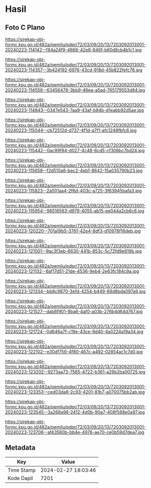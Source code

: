 # Hasil

## Foto C Plano

https://sirekap-obj-formc.kpu.go.id/482a/pemilu/pdpr/72/03/09/20/13/7203092013001-20240223-114142--f84a24f9-4868-42e6-846f-b60d8cb4b1c1.jpg

https://sirekap-obj-formc.kpu.go.id/482a/pemilu/pdpr/72/03/09/20/13/7203092013001-20240223-114357--3b424192-6976-43cd-918d-45b822fefc76.jpg

https://sirekap-obj-formc.kpu.go.id/482a/pemilu/pdpr/72/03/09/20/13/7203092013001-20240223-114556--63456478-3bb9-46ea-a5ad-765179553d84.jpg

https://sirekap-obj-formc.kpu.go.id/482a/pemilu/pdpr/72/03/09/20/13/7203092013001-20240223-114843--0347e543-7aa9-43af-b84b-d1eabb92d5ae.jpg

https://sirekap-obj-formc.kpu.go.id/482a/pemilu/pdpr/72/03/09/20/13/7203092013001-20240223-115044--cb72512d-d737-4f1d-a7f1-afc1248fbfc6.jpg

https://sirekap-obj-formc.kpu.go.id/482a/pemilu/pdpr/72/03/09/20/13/7203092013001-20240223-115442--0ac99f84-d027-4c48-8cd5-cf306bc7bd24.jpg

https://sirekap-obj-formc.kpu.go.id/482a/pemilu/pdpr/72/03/09/20/13/7203092013001-20240223-115658--f2d510a6-bec2-4eb1-8642-15a035790b23.jpg

https://sirekap-obj-formc.kpu.go.id/482a/pemilu/pdpr/72/03/09/20/13/7203092013001-20240223-115823--2a001aa4-2f6d-403c-a725-3f63945bafa3.jpg

https://sirekap-obj-formc.kpu.go.id/482a/pemilu/pdpr/72/03/09/20/13/7203092013001-20240223-115954--98516563-d979-4055-ab15-ee044a2cb6c6.jpg

https://sirekap-obj-formc.kpu.go.id/482a/pemilu/pdpr/72/03/09/20/13/7203092013001-20240223-120220--701a19b5-3761-42e4-8df3-d10978f16deb.jpg

https://sirekap-obj-formc.kpu.go.id/482a/pemilu/pdpr/72/03/09/20/13/7203092013001-20240223-121001--9ac3f3eb-6630-441b-853c-5c72fd9e619b.jpg

https://sirekap-obj-formc.kpu.go.id/482a/pemilu/pdpr/72/03/09/20/13/7203092013001-20240223-121132--6af17d51-21de-4536-9eb4-2e63fc184c9a.jpg

https://sirekap-obj-formc.kpu.go.id/482a/pemilu/pdpr/72/03/09/20/13/7203092013001-20240223-121334--bb8c9870-3efd-4254-b449-88d8bda097a9.jpg

https://sirekap-obj-formc.kpu.go.id/482a/pemilu/pdpr/72/03/09/20/13/7203092013001-20240223-121527--dab8f901-9ba6-4af0-a03b-276b4d64d767.jpg

https://sirekap-obj-formc.kpu.go.id/482a/pemilu/pdpr/72/03/09/20/13/7203092013001-20240223-121724--0d646a7f-c19e-43ce-9d40-4a0224a19a34.jpg

https://sirekap-obj-formc.kpu.go.id/482a/pemilu/pdpr/72/03/09/20/13/7203092013001-20240223-122102--e30df756-4f80-467c-a492-02854ac1c7d0.jpg

https://sirekap-obj-formc.kpu.go.id/482a/pemilu/pdpr/72/03/09/20/13/7203092013001-20240223-123202--9273aa73-7565-4722-b361-a29b2ba00725.jpg

https://sirekap-obj-formc.kpu.go.id/482a/pemilu/pdpr/72/03/09/20/13/7203092013001-20240223-123353--ced03da8-2c93-4201-81b7-a070075bb2ab.jpg

https://sirekap-obj-formc.kpu.go.id/482a/pemilu/pdpr/72/03/09/20/13/7203092013001-20240223-123545--3a268a98-2412-4d0b-90a7-408f588e0a97.jpg

https://sirekap-obj-formc.kpu.go.id/482a/pemilu/pdpr/72/03/09/20/13/7203092013001-20240223-123706--af43560b-bb4e-4978-ae70-ce0b59d7dea7.jpg


## Metadata

| Key        | Value               |
| ---------- | ------------------- |
| Time Stamp | 2024-02-27 18:03:46 |
| Kode Dapil | 7201                |



